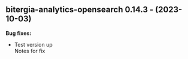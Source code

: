 ## bitergia-analytics-opensearch 0.14.3 - (2023-10-03)

**Bug fixes:**

 * Test version up\
   Notes for fix

